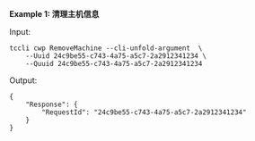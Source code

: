 **Example 1: 清理主机信息**



Input: 

```
tccli cwp RemoveMachine --cli-unfold-argument  \
    --Uuid 24c9be55-c743-4a75-a5c7-2a2912341234 \
    --Quuid 24c9be55-c743-4a75-a5c7-2a2912341234
```

Output: 
```
{
    "Response": {
        "RequestId": "24c9be55-c743-4a75-a5c7-2a2912341234"
    }
}
```

